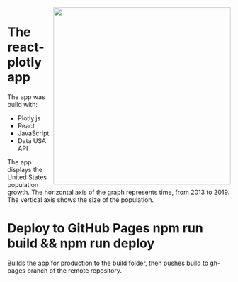 <img align="right" width="400" height="400" src="https://user-images.githubusercontent.com/86261719/159193102-054e822e-a9fd-4501-9d49-57f65009a942.jpg">

# The react-plotly app
The app was build with:
 * Plotly.js
 * React
 * JavaScript
 * Data USA API

The app displays the United States population growth. The horizontal axis of the graph represents time, from 2013 to 2019. The vertical axis shows the size of the population.

# Deploy to GitHub Pages npm run build && npm run deploy
Builds the app for production to the build folder, then pushes build to gh-pages branch of the remote repository.



